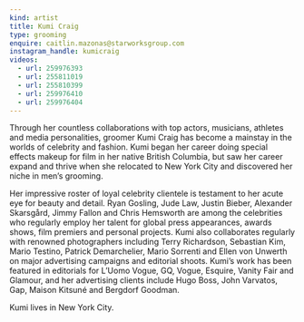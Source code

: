 ```yaml
---
kind: artist
title: Kumi Craig
type: grooming
enquire: caitlin.mazonas@starworksgroup.com
instagram_handle: kumicraig
videos:
  - url: 259976393
  - url: 255811019
  - url: 255810399
  - url: 259976410
  - url: 259976404
---
```

Through her countless collaborations with top actors, musicians, athletes and media personalities, groomer Kumi Craig has become a mainstay in the worlds of celebrity and fashion. Kumi began her career doing special effects makeup for film in her native British Columbia, but saw her career expand and thrive when she relocated to New York City and discovered her niche in men’s grooming.

Her impressive roster of loyal celebrity clientele is testament to her acute eye for beauty and detail. Ryan Gosling, Jude Law, Justin Bieber, Alexander Skarsgård, Jimmy Fallon and Chris Hemsworth are among the celebrities who regularly employ her talent for global press appearances, awards shows, film premiers and personal projects. Kumi also collaborates regularly with renowned photographers including Terry Richardson, Sebastian Kim, Mario Testino, Patrick Demarchelier, Mario Sorrenti and Ellen von Unwerth on major advertising campaigns and editorial shoots. Kumi’s work has been featured in editorials for L’Uomo Vogue, GQ, Vogue, Esquire, Vanity Fair and Glamour, and her advertising clients include Hugo Boss, John Varvatos, Gap, Maison Kitsuné and Bergdorf Goodman.

Kumi lives in New York City.
